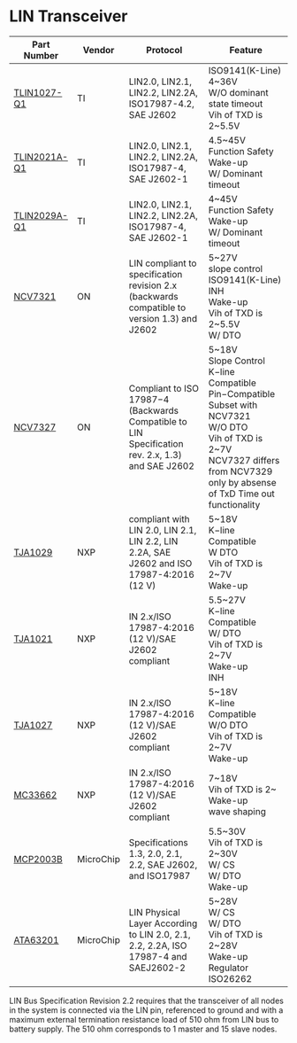 # LIN Transceiver



| Part Number                                                  | Vendor    | Protocol                                                     | Feature                                                      |
| ------------------------------------------------------------ | --------- | ------------------------------------------------------------ | ------------------------------------------------------------ |
| [TLIN1027-Q1](https://www.ti.com/lit/ds/symlink/tlin1027-q1.pdf?ts=1628925654162&ref_url=https%253A%252F%252Fwww.ti.com%252Fproduct%252FTLIN1027-Q1) | TI        | LIN2.0, LIN2.1, LIN2.2, LIN2.2A, ISO17987-4.2, SAE J2602     | ISO9141(K-Line)<br />4~36V<br />W/O dominant state timeout<br />Vih of TXD is 2~5.5V |
| [TLIN2021A-Q1](https://www.ti.com/lit/ds/symlink/tlin2021a-q1.pdf?ts=1628927859350&ref_url=https%253A%252F%252Fwww.ti.com%252Finterface%252Fcan-lin-transceivers-sbcs%252Fproducts.html) | TI        | LIN2.0, LIN2.1, LIN2.2, LIN2.2A, ISO17987-4, SAE J2602-1     | 4.5~45V<br />Function Safety<br />Wake-up<br />W/ Dominant timeout |
| [TLIN2029A-Q1](https://www.ti.com/lit/ds/symlink/tlin2029a-q1.pdf?ts=1628928258687&ref_url=https%253A%252F%252Fwww.ti.com%252Finterface%252Fcan-lin-transceivers-sbcs%252Fproducts.html) | TI        | LIN2.0, LIN2.1, LIN2.2, LIN2.2A, ISO17987-4, SAE J2602-1     | 4~45V<br />Function Safety<br />Wake-up<br />W/ Dominant timeout |
| [NCV7321](https://www.onsemi.com/pdf/datasheet/ncv7321-d.pdf) | ON        | LIN compliant to specification revision 2.x (backwards compatible to version 1.3) and J2602 | 5~27V<br />slope control<br />ISO9141(K-Line)<br />INH<br />Wake-up<br />Vih of TXD is 2~5.5V<br />W/  DTO |
| [NCV7327](https://www.onsemi.com/pdf/datasheet/ncv7327-d.pdf) | ON        | Compliant to ISO 17987−4 (Backwards Compatible to LIN Specification rev. 2.x, 1.3) and SAE J2602 | 5~18V<br />Slope Control<br />K−line Compatible<br />Pin−Compatible Subset with NCV7321<br />W/O DTO<br />Vih of TXD is 2~7V<br />NCV7327 differs from NCV7329 only by absense of TxD Time out functionality |
| [TJA1029](https://www.nxp.com/docs/en/data-sheet/TJA1029.pdf) | NXP       | compliant with LIN 2.0, LIN 2.1, LIN 2.2, LIN 2.2A, SAE J2602 and ISO 17987-4:2016 (12 V) | 5~18V<br />K−line Compatible<br />W DTO<br />Vih of TXD is 2~7V<br />Wake-up<br /> |
| [TJA1021](https://www.nxp.com/docs/en/data-sheet/TJA1021.pdf) | NXP       | IN 2.x/ISO 17987-4:2016 (12 V)/SAE J2602 compliant           | 5.5~27V<br />K−line Compatible<br />W/ DTO<br />Vih of TXD is 2~7V<br />Wake-up<br />INH |
| [TJA1027](https://www.nxp.com/docs/en/data-sheet/TJA1027.pdf) | NXP       | IN 2.x/ISO 17987-4:2016 (12 V)/SAE J2602 compliant           | 5~18V<br />K−line Compatible<br />W/O DTO<br />Vih of TXD is 2~7V<br />Wake-up<br /> |
| [MC33662](https://www.nxp.com/docs/en/data-sheet/MC33662.pdf) | NXP       | IN 2.x/ISO 17987-4:2016 (12 V)/SAE J2602 compliant           | 7~18V<br />Vih of TXD is 2~<br />Wake-up<br />wave shaping   |
| [MCP2003B](https://www.microchip.com/en-us/product/MCP2003B) | MicroChip | Specifications 1.3, 2.0, 2.1, 2.2, SAE J2602, and ISO17987   | 5.5~30V<br />Vih of TXD is 2~30V<br />W/ CS<br />W/ DTO<br />Wake-up<br /> |
| [ATA63201](https://www.microchip.com/en-us/product/ATA663231) | MicroChip | LIN Physical Layer According to LIN 2.0, 2.1, 2.2, 2.2A, ISO 17987-4 and SAEJ2602-2 | 5~28V<br />W/ CS<br />W/ DTO<br />Vih of TXD is 2~28V<br />Wake-up<br />Regulator<br />ISO26262 |



LIN  Bus  Specification  Revision  2.2  requires  that  the transceiver of all nodes in the system is connected via the LIN pin, referenced to ground and with a maximum external termination resistance load of 510 ohm from LIN bus to battery supply. The 510 ohm corresponds to 1 master and 15 slave nodes.